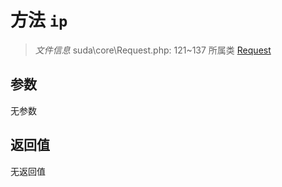 # 方法 `ip`

> *文件信息* suda\core\Request.php: 121~137
> 所属类 [Request](../Request.md)




## 参数


无参数


## 返回值

无返回值
